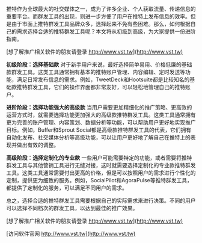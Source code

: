 推特作为全球最大的社交媒体之一，成为了许多企业、个人获取流量、传递信息的重要平台。而群发工具的出现，则进一步方便了用户在推特上发布信息的效率。但是由于市面上推特群发工具品牌众多，选择起来不免有些困难。那么，如何根据自己的需求选择合适的推特群发工具呢？本文将从初级到高级，为大家提供一份进阶指南。

[想了解推广相关软件的朋友请登录 http://www.vst.tw](http://www.vst.tw)

**初级阶段：选择基础款**
对于新手用户来说，最好选择简单易用、价格低廉的基础款群发工具。这类工具通常拥有基本的推特账户管理、内容编辑、定时发送等功能，满足日常发布信息的需求。例如，TweetDeck和Hootsuite都是比较知名的基础款推特群发工具，它们的操作界面都非常友好，可以轻松地管理自己的推特账户。

**进阶阶段：选择功能强大的高级款**
当用户需要更加精细化的推广策略、更高效的运营方式时，就需要选择功能更加强大的高级款推特群发工具。这类工具通常拥有更为完善的账户管理、内容策划、数据分析等功能，可以帮助用户更好地实现推广目标。例如，Buffer和Sprout Social都是高级款推特群发工具的代表，它们拥有自动化发布、社交媒体分析等高级功能，可以让用户更好地了解自己在推特上的表现并做出有效的调整。

**高级阶段：选择定制化的专业款**
一些用户可能需要特定的功能，或者需要将推特群发工具与其他营销工具进行无缝对接，这时就需要选择定制化的专业款推特群发工具。这类工具通常需要付出更高的价格，但是可以按照用户的需求进行个性化的定制，提供更为细致的服务。例如，SocialPilot和AgoraPulse等推特群发工具，都提供了定制化的服务，可以满足不同用户的需求。

总之，选择合适的推特群发工具需要根据自己的实际需求来进行决策。不同的用户可以选择不同档次的群发工具，以达到最佳的推广效果。

[想了解推广相关软件的朋友请登录 http://www.vst.tw](http://www.vst.tw)


[访问软件官网 http://www.vst.tw](http://www.vst.tw)
